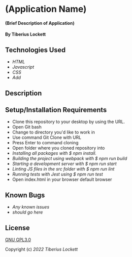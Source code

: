 # (Application Name)

#### (Brief Description of Application)

#### By Tiberius Lockett

## Technologies Used

* _HTML_
* _Javascript_
* _CSS_
* _Add_

## Description

## Setup/Installation Requirements
* Clone this repository to your desktop by using the URL.
* Open Git bash
* Change to directory you'd like to work in
* Use command Git Clone with URL
* Press Enter to command cloning
* Open folder where you cloned repository into
* _Installing all packages with $ npm install._
* _Building the project using webpack with $ npm run build_
* _Starting a development server with $ npm run start_
* _Linting JS files in the src folder with $ npm run lint_
* _Running tests with Jest using $ npm run test_
* Open index.html in your browser default browser

## Known Bugs

* _Any known issues_
* _should go here_

## License
[GNU GPL3.0](https://choosealicense.com/licenses/gpl-3.0/)


Copyright (c) _2022_ _Tiberius Lockett_